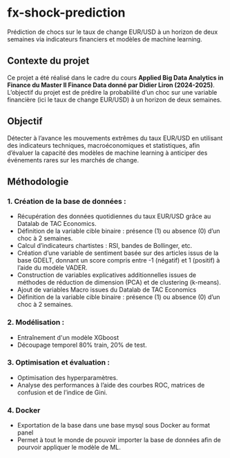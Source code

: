 # fx-shock-prediction
Prédiction de chocs sur le taux de change EUR/USD à un horizon de deux semaines via indicateurs financiers et modèles de machine learning.

## Contexte du projet
Ce projet a été réalisé dans le cadre du cours **Applied Big Data Analytics in Finance du Master II Finance Data donné par Didier Liron (2024-2025)**.  
L’objectif du projet est de prédire la probabilité d’un choc sur une variable financière (ici le taux de change EUR/USD) à un horizon de deux semaines.

## Objectif
Détecter à l’avance les mouvements extrêmes du taux EUR/USD en utilisant des indicateurs techniques, macroéconomiques et statistiques, afin d’évaluer la capacité des modèles de machine learning à anticiper des événements rares sur les marchés de change.

## Méthodologie
### 1. Création de la base de données :  
   - Récupération des données quotidiennes du taux EUR/USD grâce au Datalab de TAC Economics.
   - Définition de la variable cible binaire : présence (1) ou absence (0) d’un choc à 2 semaines.
   - Calcul d’indicateurs chartistes : RSI, bandes de Bollinger, etc.  
   - Création d’une variable de sentiment basée sur des articles issus de la base GDELT, donnant un score compris entre -1 (négatif) et 1 (positif) à l’aide du modèle VADER.  
   - Construction de variables explicatives additionnelles issues de méthodes de réduction de dimension (PCA) et de clustering (k-means).
   - Ajout de variables Macro issues du Datalab de TAC Economics
   - Définition de la variable cible binaire : présence (1) ou absence (0) d’un choc à 2 semaines.

 ### 2. Modélisation :  
   - Entraînement d'un modèle XGboost
   - Découpage temporel 80% train, 20% de test.  

### 3. Optimisation et évaluation :  
   - Optimisation des hyperparamètres.  
   - Analyse des performances à l’aide des courbes ROC, matrices de confusion et de l’indice de Gini.

### 4. Docker
   - Exportation de la base dans une base mysql sous Docker au format panel
   - Permet à tout le monde de pouvoir importer la base de données afin de pourvoir appliquer le modèle de ML.
